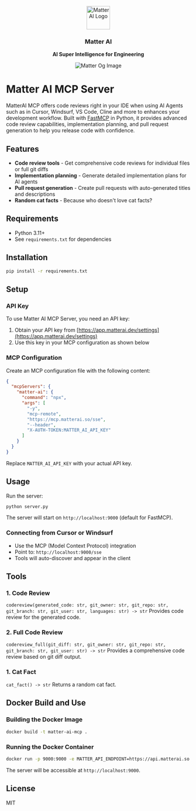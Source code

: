 <div align="center">
  <a href="https://matterai.so">
    <img
      src="https://matterai.so/favicon.png"
      alt="Matter AI Logo"
      height="64"
    />
  </a>
  <br />
  <p>
    <h3>
      <b>
        Matter AI
      </b>
    </h3>
  </p>
  <p>
    <b>
      AI Super Intelligence for Engineering
    </b>
  </p>
  <p>

![Matter Og Image](https://res.cloudinary.com/dxvbskvxm/image/upload/v1756191766/og-image-matter_s5m5l6.webp)

  </p>
</div>


# Matter AI MCP Server

MatterAI MCP offers code reviews right in your IDE when using AI Agents such as in Cursor, Windsurf, VS Code, Cline and more to enhances your development workflow. Built with [FastMCP](https://github.com/modelcontextprotocol/fastmcp) in Python, it provides advanced code review capabilities, implementation planning, and pull request generation to help you release code with confidence.

## Features
- **Code review tools** - Get comprehensive code reviews for individual files or full git diffs
- **Implementation planning** - Generate detailed implementation plans for AI agents
- **Pull request generation** - Create pull requests with auto-generated titles and descriptions
- **Random cat facts** - Because who doesn't love cat facts?

## Requirements
- Python 3.11+
- See `requirements.txt` for dependencies

## Installation
```bash
pip install -r requirements.txt
```

## Setup

### API Key
To use Matter AI MCP Server, you need an API key:
1. Obtain your API key from [https://app.matterai.dev/settings](https://app.matterai.dev/settings)
2. Use this key in your MCP configuration as shown below

### MCP Configuration
Create an MCP configuration file with the following content:

```json
{
  "mcpServers": {
    "matter-ai": {
      "command": "npx",
      "args": [
        "-y",
        "mcp-remote",
        "https://mcp.matterai.so/sse",
        "--header",
        "X-AUTH-TOKEN:MATTER_AI_API_KEY"
      ]
    }
  }
}
```

Replace `MATTER_AI_API_KEY` with your actual API key.

## Usage
Run the server:
```bash
python server.py
```
The server will start on `http://localhost:9000` (default for FastMCP).

### Connecting from Cursor or Windsurf
- Use the MCP (Model Context Protocol) integration
- Point to: `http://localhost:9000/sse`
- Tools will auto-discover and appear in the client

## Tools

### 1. Code Review
`codereview(generated_code: str, git_owner: str, git_repo: str, git_branch: str, git_user: str, languages: str) -> str`
Provides code review for the generated code.

### 2. Full Code Review
`codereview_full(git_diff: str, git_owner: str, git_repo: str, git_branch: str, git_user: str) -> str`
Provides a comprehensive code review based on git diff output.

### 1. Cat Fact
`cat_fact() -> str`
Returns a random cat fact.

## Docker Build and Use

### Building the Docker Image

```bash
docker build -t matter-ai-mcp .
```

### Running the Docker Container

```bash
docker run -p 9000:9000 -e MATTER_API_ENDPOINT=https://api.matterai.so
```

The server will be accessible at `http://localhost:9000`.

## License
MIT
